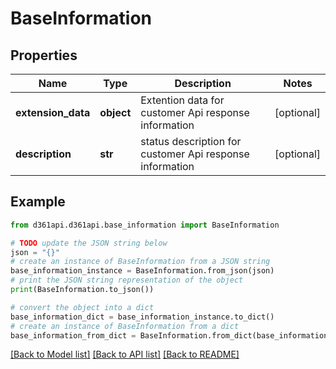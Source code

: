 # BaseInformation


## Properties

Name | Type | Description | Notes
------------ | ------------- | ------------- | -------------
**extension_data** | **object** | Extention data for customer Api response information | [optional] 
**description** | **str** | status description for customer Api response information | [optional] 

## Example

```python
from d361api.d361api.base_information import BaseInformation

# TODO update the JSON string below
json = "{}"
# create an instance of BaseInformation from a JSON string
base_information_instance = BaseInformation.from_json(json)
# print the JSON string representation of the object
print(BaseInformation.to_json())

# convert the object into a dict
base_information_dict = base_information_instance.to_dict()
# create an instance of BaseInformation from a dict
base_information_from_dict = BaseInformation.from_dict(base_information_dict)
```
[[Back to Model list]](../README.md#documentation-for-models) [[Back to API list]](../README.md#documentation-for-api-endpoints) [[Back to README]](../README.md)


